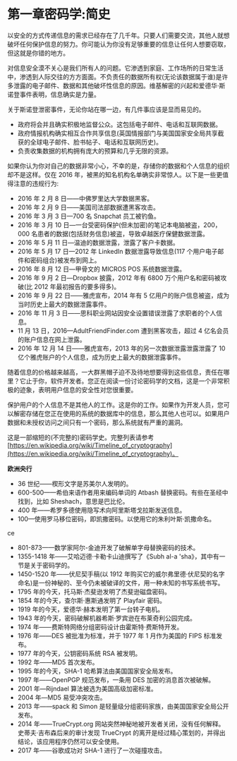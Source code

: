 # 第一章密码学:简史

以安全的方式传递信息的需求已经存在了几千年。只要人们需要交流，其他人就想破坏任何保护信息的努力。你可能认为你没有足够重要的信息让任何人想要窃取，但这就是你错的地方。

对信息安全漠不关心是我们所有人的问题。它渗透到家庭、工作场所的日常生活中，渗透到人际交往的方方面面。不负责任的数据所有权(无论该数据属于谁)是许多泄露的电子邮件、数据和其他破坏性信息的原因。维基解密的兴起和爱德华·斯诺登事件表明，信息确实是力量。

关于斯诺登泄密事件，无论你站在哪一边，有几件事应该是显而易见的。

*   政府将会并且确实积极地监督公众。这包括电子邮件、电话和互联网数据。
*   政府情报机构确实相互合作共享信息(英国情报部门与美国国家安全局共享截获的全球电子邮件、脸书帖子、电话和互联网历史)。
*   负责收集数据的机构拥有庞大的预算和几乎无限的资源。

如果你认为你对自己的数据非常小心，不幸的是，存储你的数据和个人信息的组织却不是这样。仅在 2016 年，被黑的知名机构名单确实非常惊人。以下是一些更值得注意的违规行为:

*   2016 年 2 月 8 日——中佛罗里达大学数据黑客。
*   2016 年 2 月 9 日——美国司法部数据遭黑客攻击。
*   2016 年 3 月 3 日—700 名 Snapchat 员工被钓鱼。
*   2016 年 3 月 10 日—一台受密码保护(但未加密)的笔记本电脑被盗，200，000 名患者的数据(包括财务信息)被盗，导致卓越医疗保健数据泄露。
*   2016 年 5 月 11 日—温迪的数据泄露，泄露了客户卡数据。
*   2016 年 5 月 17 日—2012 年 LinkedIn 数据泄露导致信息(117 个用户电子邮件和密码组合)被发布到网上。
*   2016 年 8 月 12 日—甲骨文的 MICROS POS 系统数据泄露。
*   2016 年 9 月 2 日—Dropbox 披露，2012 年有 6800 万个用户名和密码被攻破(比 2012 年最初报告的要多得多)。
*   2016 年 9 月 22 日——雅虎宣布，2014 年有 5 亿用户的账户信息被盗，成为当时历史上最大的数据泄露事件。
*   2016 年 11 月 3 日——思科职业网站因安全设置错误泄露了求职者的个人信息。
*   11 月 13 日，2016—AdultFriendFinder.com 遭到黑客攻击，超过 4 亿名会员的账户信息在网上泄露。
*   2016 年 12 月 14 日——雅虎宣布，2013 年的另一次数据泄露泄露泄露了 10 亿个雅虎账户的个人信息，成为历史上最大的数据泄露事件。

随着信息的价格越来越高，一大群黑帽子迫不及待地想要得到这些信息，责任在哪里？它止于你，软件开发者。您正在阅读一份讨论密码学的文档，这是一个非常积极的迹象，表明用户信息的安全性对您很重要。

保护用户的个人信息不是其他人的工作。这是你的工作。如果作为开发人员，您可以解密存储在您正在使用的系统的数据库中的信息，那么其他人也可以。如果用户数据和未授权访问之间只有一个密码，那么系统就有严重的漏洞。

这是一部缩短的(不完整的)密码学史。完整列表请参考[https://en.wikipedia.org/wiki/Timeline_of_cryptography](https://en.wikipedia.org/wiki/Timeline_of_cryptography)。

**欧洲央行**

*   36 世纪——楔形文字是苏美尔人发明的。
*   600-500——希伯来语作者用来编码单词的 Atbash 替换密码。有些在圣经中找到，比如 Sheshach，意思是巴比伦。
*   400 年——希罗多德使用隐写术向阿里斯塔戈拉斯发送信息。
*   100—使用罗马移位密码，即凯撒密码。以使用它的朱利叶斯·凯撒命名。

ce

*   801-873——数学家阿尔-金迪开发了破解单字母替换密码的技术。
*   1355-1418 年——艾哈迈德·卡勒卡山迪撰写了《Subh al-a 'sha》，其中有一节是关于密码学的。
*   1450-1520 年——伏尼契手稿(以 1912 年购买它的威尔弗里德·伏尼契的名字命名)是一份神秘的、至今仍未被破译的文件，用一种未知的书写系统书写。
*   1795 年的今天，托马斯·杰斐逊发明了杰斐逊磁盘密码。
*   1854 年的今天，查尔斯·惠斯通发明了 Playfair 密码。
*   1919 年的今天，爱德华·赫本发明了第一台转子电机。
*   1943 年的今天，密码破解机器希斯·罗宾逊在布莱奇利公园完成。
*   1974 年——费斯特网络分组密码设计由霍斯特·费斯特开发。
*   1976 年——DES 被批准为标准，并于 1977 年 1 月作为美国的 FIPS 标准发布。
*   1977 年的今天，公钥密码系统 RSA 被发明。
*   1992 年——MD5 首次发布。
*   1995 年的今天，SHA-1 哈希算法由美国国家安全局发布。
*   1997 年——OpenPGP 规范发布，一条用 DES 加密的消息首次被破解。
*   2001 年—Rijndael 算法被选为美国高级加密标准。
*   2004 年—MD5 易受冲突攻击。
*   2013 年——spack 和 Simon 是轻量级分组密码家族，由美国国家安全局公开发布。
*   2014 年——TrueCrypt.org 网站突然神秘地被开发者关闭，没有任何解释。史蒂夫·吉布森后来的审计发现 TrueCrypt 的离开是经过精心策划的，并得出结论，该应用程序仍然可以安全使用。
*   2017 年——谷歌成功对 SHA-1 进行了一次碰撞攻击。